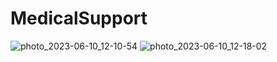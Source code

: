 # MedicalSupport

![photo_2023-06-10_12-10-54](https://github.com/JasurbekRuzimov/MedicalSupport/assets/82991168/1dc7f891-b0a9-4b30-86b9-f1935b158286)
![photo_2023-06-10_12-18-02](https://github.com/JasurbekRuzimov/MedicalSupport/assets/82991168/c47f5d89-0491-4ead-86e8-057df9eeaf5f)
